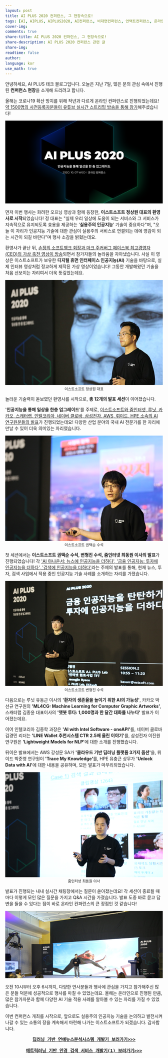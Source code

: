```yaml
---
layout: post
title: AI PLUS 2020 컨퍼런스, 그 현장속으로!
tags: [AI, AIPLUS, AIPLUS2020, AI컨퍼런스, 비대면컨퍼런스, 언택트컨퍼런스, 온라인컨퍼런스, 이스트소프트, 인공지능, 줌인터넷]
cover-img:
comments: true
share-title: AI PLUS 2020 컨퍼런스, 그 현장속으로!
share-description: AI PLUS 2020 컨퍼런스 관련 글
share-img: 
readtime: false
author: 
language: kor
use_math: true
---
```


<P>안녕하세요, AI PLUS 테크 블로그입니다. 오늘은 지난 7일, 많은 분의 관심 속에서 진행된 <strong><AI PLUS 2020> 컨퍼런스 현장</strong>을 소개해 드리려고 합니다.</P>

<P>올해는 코로나19 확산 방지를 위해 작년과 다르게 온라인 컨퍼런스로 진행되었는데요! <U>약 1500명의 사전등록자분들이 유튜브 실시간 스트리밍 방송을 통해 참가</U>해주셨습니다!</P>

<center>
<a class="wp-editor-md-post-content-link" href="/assets/img/2020/1016/1.png">
<img src="/assets/img/2020/1016/1.png" alt="" />
</a>
</center>


<P>먼저 이번 행사는 화려한 오프닝 영상과 함께 등장한, <strong>이스트소프트 정상원 대표의 환영사로 시작</strong>되었습니다! 정 대표는 "실제 우리 일상에 도움이 되는 서비스와 그 서비스가 지속적으로 유지되도록 효용을 제공하는 ‘<strong>실용주의 인공지능</strong>’ 기술이 중요하다"며, "오늘 이 자리가 인공지능 기술에 대한 관심이 실용주의 서비스로 연결되는 데에 영감이 되는 시간이 되길 바란다"며 행사 소감을 밝혔는데요.</P>

환영사가 끝난 뒤, <U>손정의 소프트뱅크 회장과 마크 주커버그 페이스북 최고경영자(CEO)의 가상 축전 영상이 방송</U>되면서 참가자들의 놀라움을 자아냈습니다. 사실 이 영상은 이스트소프트가 보유한 <strong>디지털 휴먼 인터페이스 인공지능(AI)</strong> 기술을 바탕으로, 실제 인터뷰 영상처럼 정교하게 제작된 가상 영상이었습니다! 그동안 개발해왔던 기술을 처음 선보이는 자리여서 더욱 뜻깊었는데요.

<center>
<a class="wp-editor-md-post-content-link" href="/assets/img/2020/1016/2.jpeg">
<img src="/assets/img/2020/1016/2.jpeg" alt="" />
</a>
</center>
<center>
<small>이스트소프트 정상원 대표</small>
</center>


놀라운 기술력이 돋보였던 환영사를 시작으로, <strong>총 12개의 발표 세션</strong>이 이어졌습니다.

'<strong>인공지능을 통해 일상을 한층 업그레이드</strong>’를 주제로, <u>이스트소프트와 줌인터넷, 루닛, 카카오, 스캐터랩, 인텔코리아, 네이버 클로바, 삼성전자, AWS, 뤼이드, HPE 소속의 AI 연구원분들의 발표</u>가 진행되었는데요! 다양한 산업 분야의 국내 AI 전문가를 한 자리에 만날 수 있어 더욱 의미있는 자리였습니다.

<center>
<a class="wp-editor-md-post-content-link" href="/assets/img/2020/1016/3.jpeg">
<img src="/assets/img/2020/1016/3.jpeg" alt="" />
</a>
</center>
<center>
<small>이스트소프트 권택순 수석</small>
</center>

첫 세션에서는 <strong>이스트소프트 권택순 수석, 변형진 수석, 줌인터넷 최동원 이사의 발표</strong>가 진행되었습니다! 각 <u>'AI 아나운서: 뉴스에 인공지능을 더하다', '금융 인공지능: 투자에 인공지능을 더하다', '검색에 인공지능을 더하다'</u>라는 주제의 발표를 통해, 현재 뉴스, 투자, 검색 사업에서 적용 중인 인공지능 기술 사례를 소개하는 자리를 가졌습니다.

<center>
<a class="wp-editor-md-post-content-link" href="/assets/img/2020/1016/4.jpeg">
<img src="/assets/img/2020/1016/4.jpeg" alt="" />
</a>
</center>
<center>
    <small>이스트소프트 변형진 수석</small>
</center>

다음으로는 루닛 유동근 이사의 <strong>'환자의 생존율을 높이기 위한 AI의 가능성'</strong>, 카카오 박선규 연구원의 <strong>'ML4CG: Machine Learning for Computer Graphic Artworks'</strong>, 스캐터랩 김종윤 대표이사의 <strong>'챗봇 루다: 1,000명과 한 달간 대화를 나누다'</strong> 발표가 이어졌는데요.

이어 인텔코리아 김종학 과장은 <strong>'AI with Intel Software - oneAPI'</strong>를, 네이버 클로바 김경민 리더는 <strong>'LINE Wallet 추천시스템 CTR 2.5배 올린 이야기'</strong>를, 삼성전자 이진원 연구원은 <strong>'Lightweight Models for NLP'</strong>에 대한 소개를 진행했습니다.

뒤이은 발표에서는 AWS 강성문 SA가 <strong>'클라우드 기반 딥러닝 플랫폼 3가지 옵션'</strong>을, 뤼이드 박준영 연구원이 <strong>'Trace My Knowledge'</strong>를, HPE 유충근 상무가 <strong>'Unlock Data with AI'</strong>에 대한 내용을 공유하며,  모든 발표가 마무리되었습니다.


<center>
<a class="wp-editor-md-post-content-link" href="/assets/img/2020/1016/5.jpeg">
<img src="/assets/img/2020/1016/5.jpeg" alt="" />
</a>
</center>
<center><small>줌인터넷 최동원 이사</small></center>

발표가 진행되는 내내 실시간 채팅창에서는 질문이 쏟아졌는데요! 각 세션이 종료될 때마다 이렇게 모인 많은 질문을 가지고 Q&amp;A 시간을 가졌습니다. 발표 도중 바로 묻고 답변을 들을 수 있다는 점이 바로 온라인 컨퍼런스의 큰 장점인 것 같습니다!

<center>
<a class="wp-editor-md-post-content-link" href="/assets/img/2020/1016/6.png">
<img src="/assets/img/2020/1016/6.png" alt="" />
</a>
</center>

오전 10시부터 오후 6시까지, 다양한 연사분들과 행사에 관심을 가지고 참가해주신 많은 분들 덕분에 성공적으로 행사를 마칠 수 있었는데요. 올해는 온라인으로 진행된 만큼, 많은 참가자분과 함께 다양한 AI 기술 적용 사례를 알아볼 수 있는 자리를 가질 수 있었습니다.

이번 컨퍼런스 개최를 시작으로, 앞으로도 실용주의 인공지능 기술을 논의하고 발전시켜 나갈 수 있는 소통의 장을 계속해서 마련해 나가는 이스트소프트가 되겠습니다. 감사합니다.


<PRE><center><a href="/2019/11/셀럽-now-딥러닝-기반의-연예-뉴스-분석-시스템" target="_blank"><b>딥러닝 기반 연예뉴스분석시스템 개발기 보러가기>>></b></a></center>
<center><a href="/2019/11/안경-검색-서비스-glasses-finder" target="_blank"><b>메트릭러닝 기반 안경 검색 서비스 개발기(1) 보러가기>>></b></a></center></PRE>
